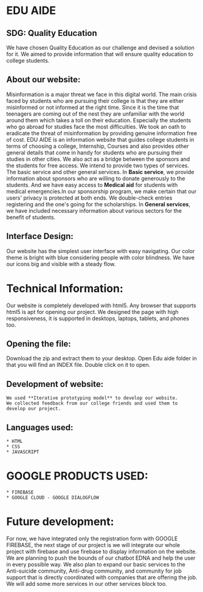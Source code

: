 # EDU AIDE
## SDG: Quality Education
We have chosen Quality Education as our challenge and devised a solution for it. 
We aimed to provide information that will ensure quality education to college students.
## About our website:
  Misinformation is a major threat we face in this digital world. The main crisis faced by students who are pursuing their college is that they are either misinformed or not informed at the right time. Since it is the time that teenagers are coming out of the nest they are unfamiliar with the world around them which takes a toll on their education. Especially the students who go abroad for studies face the most difficulties.  We took an oath to eradicate the threat of misinformation by providing genuine information free of cost.
  EDU AIDE is an information website that guides college students in terms of choosing a college, Internship, Courses and also provides other general details that come in handy for students who are pursuing their studies in other cities. We also act as a bridge between the sponsors and the students for free access.
We intend to provide two types of services. The basic service and other general services.
  In **Basic service**, we provide information about sponsors who are willing to donate generously to the students. And we have easy access to **Medical aid** for students with medical emergencies.In our sponsorship program, we make certain that our users' privacy is protected at both ends. We double-check entries registering and the one's going for the scholarships.  In **General services**, we have included necessary information about various sectors for the benefit of students.
  ## Interface Design:
   Our website has the simplest user interface with easy navigating. Our color theme is bright with blue considering people with color blindness. We have our icons big and visible with a steady flow.

# Technical Information:
  Our website is completely developed with html5. Any browser that supports html5 is apt for opening our project. We designed the page with high responsiveness, it is supported in desktops, laptops, tablets, and phones too.
  ## Opening the file:
  Download the zip and extract them to your desktop. Open Edu aide folder in that you will find an INDEX file. Double click on it to open.
  ## Development of website:
    We used **Iterative prototyping model** to develop our website.
    We collected feedback from our college friends and used them to develop our project.
  ## Languages used:
    * HTML
    * CSS
    * JAVASCRIPT
   # GOOGLE PRODUCTS USED:
    * FIREBASE
    * GOOGLE CLOUD - GOOGLE DIALOGFLOW
# Future development:
   For now, we have integrated only the registration form with GOOGLE FIREBASE, the next stage of our project is we will integrate our whole project with firebase and use firebase to display information on the website. We are planning to push the bounds of our chatbot EDNA and help the user in every possible way. We also plan to expand our basic services to the Anti-suicide community, Anti-drug community, and community for job support that is directly coordinated with companies that are offering the job. We will add some more services in our other services block too.
   

